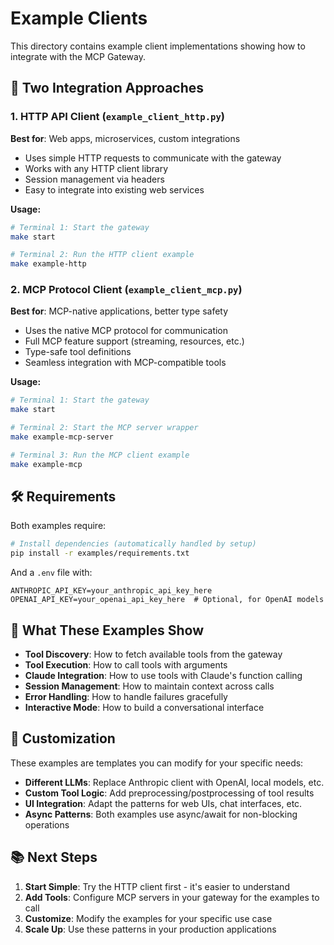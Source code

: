 # Example Clients

This directory contains example client implementations showing how to integrate with the MCP Gateway.

## 🔗 Two Integration Approaches

### 1. HTTP API Client (`example_client_http.py`)

**Best for**: Web apps, microservices, custom integrations

- Uses simple HTTP requests to communicate with the gateway
- Works with any HTTP client library
- Session management via headers
- Easy to integrate into existing web services

**Usage:**
```bash
# Terminal 1: Start the gateway
make start

# Terminal 2: Run the HTTP client example
make example-http
```

### 2. MCP Protocol Client (`example_client_mcp.py`)

**Best for**: MCP-native applications, better type safety

- Uses the native MCP protocol for communication
- Full MCP feature support (streaming, resources, etc.)
- Type-safe tool definitions
- Seamless integration with MCP-compatible tools

**Usage:**
```bash
# Terminal 1: Start the gateway
make start

# Terminal 2: Start the MCP server wrapper
make example-mcp-server

# Terminal 3: Run the MCP client example
make example-mcp
```

## 🛠️ Requirements

Both examples require:
```bash
# Install dependencies (automatically handled by setup)
pip install -r examples/requirements.txt
```

And a `.env` file with:
```
ANTHROPIC_API_KEY=your_anthropic_api_key_here
OPENAI_API_KEY=your_openai_api_key_here  # Optional, for OpenAI models
```

## 🎯 What These Examples Show

- **Tool Discovery**: How to fetch available tools from the gateway
- **Tool Execution**: How to call tools with arguments
- **Claude Integration**: How to use tools with Claude's function calling
- **Session Management**: How to maintain context across calls
- **Error Handling**: How to handle failures gracefully
- **Interactive Mode**: How to build a conversational interface

## 🔧 Customization

These examples are templates you can modify for your specific needs:

- **Different LLMs**: Replace Anthropic client with OpenAI, local models, etc.
- **Custom Tool Logic**: Add preprocessing/postprocessing of tool results
- **UI Integration**: Adapt the patterns for web UIs, chat interfaces, etc.
- **Async Patterns**: Both examples use async/await for non-blocking operations

## 📚 Next Steps

1. **Start Simple**: Try the HTTP client first - it's easier to understand
2. **Add Tools**: Configure MCP servers in your gateway for the examples to call
3. **Customize**: Modify the examples for your specific use case
4. **Scale Up**: Use these patterns in your production applications